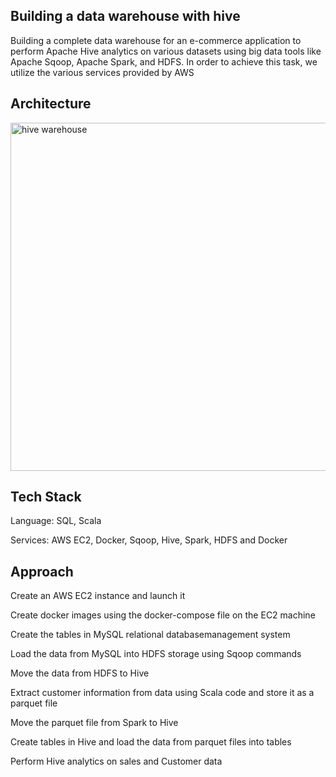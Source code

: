 ## Building a data warehouse with hive
Building a complete data warehouse for an e-commerce application to perform Apache Hive analytics on various datasets using big data tools like Apache Sqoop, Apache Spark, and HDFS. In order to achieve this task, we utilize the various services provided by AWS

## Architecture

<img width="557" alt="hive warehouse" src="https://github.com/laijupjoy/Building-a-data-warehouse-with-hive/assets/87544051/a3134c16-95dd-4b6d-9042-40057d6ae198">

## Tech Stack

Language: SQL, Scala

Services: AWS EC2, Docker, Sqoop, Hive, Spark, HDFS and Docker

## Approach

Create an AWS EC2 instance and launch it

Create docker images using the docker-compose file on the EC2 machine

Create the tables in MySQL relational databasemanagement system

Load the data from MySQL into HDFS storage using Sqoop commands

Move the data from HDFS to Hive

Extract customer information from data using Scala code and store it as a parquet file

Move the parquet file from Spark to Hive

Create tables in Hive and load the data from parquet files into tables

Perform Hive analytics on sales and Customer data
